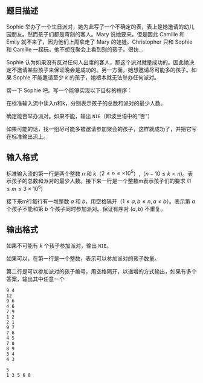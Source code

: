 ## 题目描述

Sophie 举办了一个生日派对，她为此写了一个不确定的表，表上是她邀请的幼儿园朋友。然而孩子们都是苛刻的客人。Mary 说她要来，但是因此 Camille 和 Emily 就不来了，因为他们上周拿走了 Mary 的娃娃。Christopher 只和 Sophie 和 Camille 一起玩，他不想在聚会上看到别的孩子。很快…

Sophie 认为如果没有反对任何人出席的客人，那这个派对就是成功的。因此她决定不邀请某些孩子来保证晚会是成功的。另一方面，她想邀请尽可能多的孩子。如果 Sophie 不能邀请至少 $k$ 的孩子，她根本就无法举办任何派对。

帮一下 Sophie 吧。写一个能够实现以下目标的程序：

在标准输入流中读入n和k，分别表示孩子的总数和派对的最少人数。

确定能否举办派对。如果不能，输出 `NIE`（即波兰语中的“否”）

如果可能的话，找一组尽可能多被邀请参加聚会的孩子，这样就成功了，并把它写在标准输出流上。

## 输入格式

标准输入流的第一行是两个整数 $n$ 和 $k$（$2 \le n \le \times 10^5$）,（$n-10 \le k < n$)。表示孩子的总数和派对的最少人数。接下来一行是一个整数m表示孩子们的要求 ($1 \le m \le 3 \times 10^6$)

接下来m行每行有一堆整数 $a$ 和 $b$，用空格隔开（$1 \le a,b \le n, a \neq b$）。表示第 $a$ 个孩子不能和第 $b$ 个孩子同时参加派对。保证有序对 $(a,b)$ 不重复。

## 输出格式

如果不可能有 $k$ 个孩子参加派对，输出 `NIE`。

如果可以，在第一行是一个整数，表示可以参加派对的孩子数量。

第二行是可以参加派对的孩子编号，用空格隔开，以递增的方式输出，如果有多个答案，输出其中任意一个

```input1
9 4
12
9 6
4 6
7 9
1 2
2 1
9 7
7 6
4 5
7 8
8 9
3 4
4 3
```
```output1
5
1 3 5 6 8
```